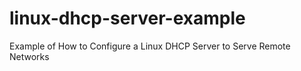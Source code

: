 # linux-dhcp-server-example
Example of How to Configure a Linux DHCP Server to Serve Remote Networks
